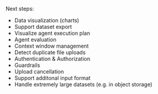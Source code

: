 Next steps:

- Data visualization (charts)
- Support dataset export
- Visualize agent execution plan
- Agent evaluation
- Context window management
- Detect duplicate file uploads
- Authentication & Authorization
- Guardrails
- Upload cancellation
- Support additonal input format
- Handle extremely large datasets (e.g. in object storage)
